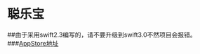 # 聪乐宝
##由于采用swift2.3编写的，请不要升级到swift3.0不然项目会报错。
###[AppStore地址](https://itunes.apple.com/us/app/聪乐宝/id1073796861?l=zh&ls=1&mt=8 "聪乐宝")
